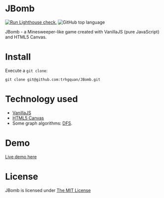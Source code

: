 # JBomb
[![Run Lighthouse check.](https://github.com/trhgquan/JBomb/actions/workflows/lighthouse.yml/badge.svg)](https://github.com/trhgquan/JBomb/actions/workflows/lighthouse.yml)
![GitHub top language](https://img.shields.io/github/languages/top/trhgquan/jbomb?style=flat-square)

JBomb - a Minesweeper-like game created with VanillaJS (pure JavaScript) and HTML5 Canvas.

# Install
Execute a `git clone`:

```
git clone git@github.com:trhgquan/JBomb.git
```

# Technology used
- [VanillaJS](https://stackoverflow.com/questions/20435653/what-is-vanillajs)
- [HTML5 Canvas](https://www.w3schools.com/html/html5_canvas.asp)
- Some graph algorithms: [DFS](https://en.wikipedia.org/wiki/Depth-first_search).

# Demo
[Live demo here](https://trhgquan.github.io/JBomb/index.html)

# License
JBomb is licensed under [The MIT License](https://github.com/trhgquan/JBomb/blob/master/LICENSE)
